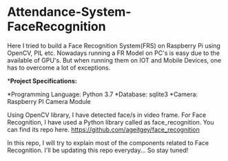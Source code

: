 # Attendance-System-FaceRecognition

Here I tried to build a Face Recognition System(FRS) on Raspberry Pi using OpenCV, PIL etc. Nowadays running a FR Model on PC's is easy due to the available of GPU's. But when running them on IOT and Mobile Devices, one has to overcome a lot of exceptions.

***Project Specifications:**

*Programming Language: Python 3.7
*Database: sqlite3
*Camera: Raspberry PI Camera Module
 
Using OpenCV library, I have detected face/s in video frame. For Face Recognition, I have used a Python library called as face_recognition. You can find its repo here.
https://github.com/ageitgey/face_recognition


In this repo, I will try to explain most of the components related to Face Recognition. I'll be updating this repo everyday...
So stay tuned!
